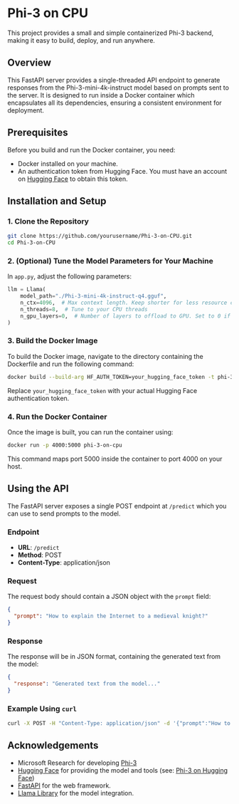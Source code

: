 # Phi-3 on CPU

This project provides a small and simple containerized Phi-3 backend, making it easy to build, deploy, and run anywhere.

## Overview

This FastAPI server provides a single-threaded API endpoint to generate responses from the Phi-3-mini-4k-instruct model based on prompts sent to the server. It is designed to run inside a Docker container which encapsulates all its dependencies, ensuring a consistent environment for deployment.

## Prerequisites

Before you build and run the Docker container, you need:

- Docker installed on your machine.
- An authentication token from Hugging Face. You must have an account on [Hugging Face](https://huggingface.co) to obtain this token.

## Installation and Setup

### 1. Clone the Repository

```bash
git clone https://github.com/yourusername/Phi-3-on-CPU.git
cd Phi-3-on-CPU
```

### 2. (Optional) Tune the Model Parameters for Your Machine

In `app.py`, adjust the following parameters:

```python
llm = Llama(
    model_path="./Phi-3-mini-4k-instruct-q4.gguf",
    n_ctx=4096,  # Max context length. Keep shorter for less resource consumption.
    n_threads=8,  # Tune to your CPU threads
    n_gpu_layers=0,  # Number of layers to offload to GPU. Set to 0 if running on CPU. Set to -1 for full GPU inference.
)
```

### 3. Build the Docker Image

To build the Docker image, navigate to the directory containing the Dockerfile and run the following command:

```bash
docker build --build-arg HF_AUTH_TOKEN=your_hugging_face_token -t phi-3-on-cpu .
```

Replace `your_hugging_face_token` with your actual Hugging Face authentication token.

### 4. Run the Docker Container

Once the image is built, you can run the container using:

```bash
docker run -p 4000:5000 phi-3-on-cpu
```

This command maps port 5000 inside the container to port 4000 on your host.

## Using the API

The FastAPI server exposes a single POST endpoint at `/predict` which you can use to send prompts to the model.

### Endpoint

- **URL**: `/predict`
- **Method**: POST
- **Content-Type**: application/json

### Request

The request body should contain a JSON object with the `prompt` field:

```json
{
  "prompt": "How to explain the Internet to a medieval knight?"
}
```

### Response

The response will be in JSON format, containing the generated text from the model:

```json
{
  "response": "Generated text from the model..."
}
```

### Example Using `curl`

```bash
curl -X POST -H "Content-Type: application/json" -d '{"prompt":"How to explain the Internet to a medieval knight?"}' http://localhost:4000/predict
```

## Acknowledgements

- Microsoft Research for developing [Phi-3](https://www.microsoft.com/en-us/research/publication/phi-3-technical-report-a-highly-capable-language-model-locally-on-your-phone/)
- [Hugging Face](https://huggingface.co) for providing the model and tools (see: [Phi-3 on Hugging Face](https://huggingface.co/microsoft/Phi-3-mini-4k-instruct))
- [FastAPI](https://fastapi.tiangolo.com/) for the web framework.
- [Llama Library](https://github.com/yourusername/llama-cpp) for the model integration.
